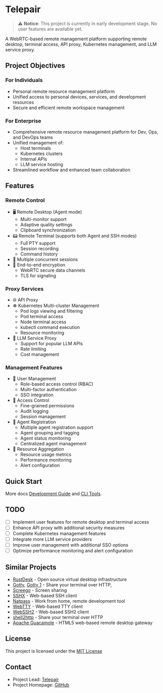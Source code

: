# Telepair

> ⚠️ **Notice**: This project is currently in early development stage. No user features are available yet.

A WebRTC-based remote management platform supporting remote desktop, terminal access, API proxy, Kubernetes management, and LLM service proxy.

## Project Objectives

### For Individuals

- Personal remote resource management platform
- Unified access to personal devices, services, and development resources
- Secure and efficient remote workspace management

### For Enterprise

- Comprehensive remote resource management platform for Dev, Ops, and DevOps teams
- Unified management of:
  - Host terminals
  - Kubernetes clusters
  - Internal APIs
  - LLM service hosting
- Streamlined workflow and enhanced team collaboration

## Features

### Remote Control

- 🖥️ Remote Desktop (Agent mode)
  - Multi-monitor support
  - Adaptive quality settings
  - Clipboard synchronization
- 📟 Remote Terminal (supports both Agent and SSH modes)
  - Full PTY support
  - Session recording
  - Command history
- 🔄 Multiple concurrent sessions
- 🔐 End-to-end encryption
  - WebRTC secure data channels
  - TLS for signaling

### Proxy Services

- 🌐 API Proxy
- ☸️ Kubernetes Multi-cluster Management
  - Pod logs viewing and filtering
  - Pod terminal access
  - Node terminal access
  - kubectl command execution
  - Resource monitoring
- 🤖 LLM Service Proxy
  - Support for popular LLM APIs
  - Rate limiting
  - Cost management

### Management Features

- 👥 User Management
  - Role-based access control (RBAC)
  - Multi-factor authentication
  - SSO integration
- 🔑 Access Control
  - Fine-grained permissions
  - Audit logging
  - Session management
- 📝 Agent Registration
  - Multiple agent registration support
  - Agent grouping and tagging
  - Agent status monitoring
  - Centralized agent management
- 🎯 Resource Aggregation
  - Resource usage metrics
  - Performance monitoring
  - Alert configuration

## Quick Start

More docs [Development Guide](docs/development.md) and [CLI Tools](docs/tools.md).

## TODO

- [ ] Implement user features for remote desktop and terminal access
- [ ] Enhance API proxy with additional security measures
- [ ] Complete Kubernetes management features
- [ ] Integrate more LLM service providers
- [ ] Improve user management with additional SSO options
- [ ] Optimize performance monitoring and alert configuration

## Similar Projects

- [RustDesk](https://github.com/rustdesk/rustdesk) - Open source virtual desktop infrastructure
- [Gotty](https://github.com/yudai/gotty), [Gotty 1](https://github.com/sorenisanerd/gotty) - Share your terminal over HTTP,
- [Screego](https://github.com/screego/server) - Screen sharing
- [SSHX](https://github.com/ekzhang/sshx) - Web-based SSH client
- [Natpass](https://github.com/lwch/natpass) - Work from home, remote development tool
- [WebTTY](https://github.com/maxmcd/webtty) - Web-based TTY client
- [WebSSH2](https://github.com/billchurch/webssh2) - Web-based SSH2 client
- [shell2http](https://github.com/msoap/shell2http) - Share your terminal over HTTP
- [Apache Guacamole](https://guacamole.apache.org/) - HTML5 web-based remote desktop gateway

## License

This project is licensed under the [MIT License](LICENSE)

## Contact

- Project Lead: [Telepair](mailto:me@telepair.online)
- Project Homepage: [GitHub](https://github.com/telepair/telepair)
